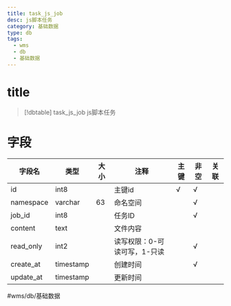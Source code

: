 ```yaml
---
title: task_js_job
desc: js脚本任务
category: 基础数据
type: db
tags:
  - wms
  - db
  - 基础数据
---
```


# title
>[!dbtable] task_js_job
> js脚本任务

# 字段
| 字段名 | 类型 | 大小 | 注释 | 主键 | 非空 | 关联 |
| --- | --- | --- | --- | --- | --- | --- |
| id | int8 |  | 主键id | √ | √ |  |
| namespace | varchar | 63 | 命名空间 |  | √ |  |
| job_id | int8 |  | 任务ID |  | √ |  |
| content | text |  | 文件内容 |  |  |  |
| read_only | int2 |  | 读写权限：0-可读可写，1-只读 |  | √ |  |
| create_at | timestamp |  | 创建时间 |  | √ |  |
| update_at | timestamp |  | 更新时间 |  |  |  |
#wms/db/基础数据
